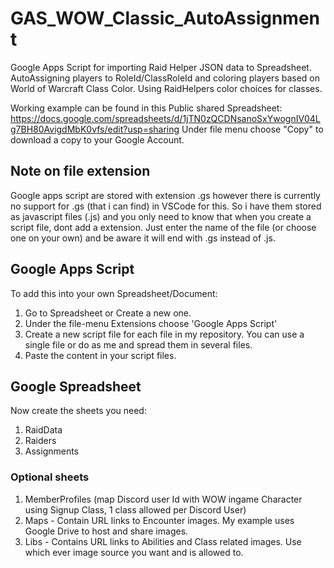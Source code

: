 # GAS_WOW_Classic_AutoAssignment
Google Apps Script for importing Raid Helper JSON data to Spreadsheet. AutoAssigning players to RoleId/ClassRoleId and coloring players based on World of Warcraft Class Color. Using RaidHelpers color choices for classes.

Working example can be found in this Public shared Spreadsheet:
https://docs.google.com/spreadsheets/d/1jTN0zQCDNsanoSxYwognIV04Lg7BH80AvigdMbK0vfs/edit?usp=sharing
Under file menu choose "Copy" to download a copy to your Google Account.

## Note on file extension
Google apps script are stored with extension .gs however there is currently no support for .gs (that i can find) in VSCode for this.
So i have them stored as javascript files (.js) and you only need to know that when you create a script file, dont add a extension. Just enter the name of the file (or choose one on your own) and be aware it will end with .gs instead of .js.

## Google Apps Script
To add this into your own Spreadsheet/Document:
1. Go to Spreadsheet or Create a new one.
2. Under the file-menu Extensions choose 'Google Apps Script'
3. Create a new script file for each file in my repository. You can use a single file or do as me and spread them in several files.
4. Paste the content in your script files.

## Google Spreadsheet
Now create the sheets you need:
1. RaidData
2. Raiders
3. Assignments

### Optional sheets
1. MemberProfiles (map Discord user Id with WOW ingame Character using Signup Class, 1 class allowed per Discord User)
2. Maps - Contain URL links to Encounter images. My example uses Google Drive to host and share images.
3. Libs - Contains URL links to Abilities and Class related images. Use which ever image source you want and is allowed to.
